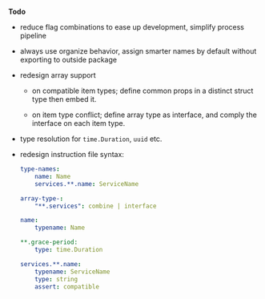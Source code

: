 **Todo**

-   reduce flag combinations to ease up development, simplify process pipeline

-   always use organize behavior, assign smarter names by default without exporting to outside package

-   redesign array support

    -   on compatible item types; define common props in a distinct struct type then embed it.

    -   on item type conflict; define array type as interface, and comply the interface on each item type.

-   type resolution for `time.Duration`, `uuid` etc.

-   redesign instruction file syntax:

    ```yml
    type-names:
        name: Name
        services.**.name: ServiceName

    array-type-:
        "**.services": combine | interface
    ```

    ```yml
    name:
        typename: Name

    **.grace-period:
        type: time.Duration

    services.**.name: 
        typename: ServiceName
        type: string
        assert: compatible
    ```